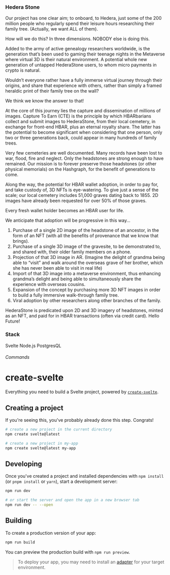 ### Hedera Stone ### 

Our project has one clear aim; to onboard, to Hedera, just some of the 200 million people who regularly spend their leisure hours researching their family tree. (Actually, we want ALL of them).

How will we do this? In three dimensions. NOBODY else is doing this. 

Added to the army of active genealogy researchers worldwide, is the generation that’s been used to gaming their teenage nights in the Metaverse where virtual 3D is their natural environment. A potential whole new generation of untapped HederaStone users, to whom micro payments in crypto is natural.

Wouldn’t everyone rather have a fully immerse virtual journey through their origins, and share that experience with others, rather than simply a framed heraldic print of their family tree on the wall? 

We think we know the answer to that!

At the core of this journey lies the capture and dissemination of millions of images. Capture To Earn (CTE) is the principle by which HBARbarians collect and submit images to HederaStone, from their local cemetery, in exchange for front-end HBAR, plus an eternal royalty share. The latter has the potential to become significant when considering that one person, only two or three generations back, could appear in many hundreds of family trees.

Very few cemeteries are well documented. Many records have been lost to war, flood, fire and neglect. Only the headstones are strong enough to have remained. Our mission is to forever preserve those headstones (or other physical memorials) on the Hashgraph, for the benefit of generations to come.

Along the way, the potential for HBAR wallet adoption, in order to pay for, and take custody of, 3D NFTs is eye-watering. To give just a sense of the scale; our local cemetery includes 51,000 graves dating back to 1855. 2D images have already been requested for over 50% of those graves. 

Every fresh wallet holder becomes an HBAR user for life.

We anticipate that adoption will be progressive in this way…
1.	Purchase of a single 2D image of the headstone of an ancestor, in the form of an NFT (with all the benefits of provenance that we know that brings).
2.	Purchase of a single 3D image of the gravesite, to be demonstrated to, and shared with, their older family members on a phone.
3.	Projection of that 3D image in AR. (Imagine the delight of grandma being able to “visit” and walk around the overseas grave of her brother, which she has never been able to visit in real life)
4.	Import of that 3D image into a metaverse environment, thus enhancing grandma’s delight and being able to simultaneously share the experience with overseas cousins.
5.	Expansion of the concept by purchasing more 3D NFT images in order to build a fully immersive walk-through family tree.
6.	Viral adoption by other researchers along other branches of the family.

HederaStone is predicated upon 2D and 3D imagery of headstones, minted as an NFT, and paid for in HBAR transactions (often via credit card). Hello Future!


### Stack ### 

Svelte
Node.js
PostgresQL

###### Commands ######


# create-svelte

Everything you need to build a Svelte project, powered by [`create-svelte`](https://github.com/sveltejs/kit/tree/master/packages/create-svelte).

## Creating a project

If you're seeing this, you've probably already done this step. Congrats!

```bash
# create a new project in the current directory
npm create svelte@latest

# create a new project in my-app
npm create svelte@latest my-app
```

## Developing

Once you've created a project and installed dependencies with `npm install` (or `pnpm install` or `yarn`), start a development server:

```bash
npm run dev

# or start the server and open the app in a new browser tab
npm run dev -- --open
```

## Building

To create a production version of your app:

```bash
npm run build
```

You can preview the production build with `npm run preview`.

> To deploy your app, you may need to install an [adapter](https://kit.svelte.dev/docs/adapters) for your target environment.


